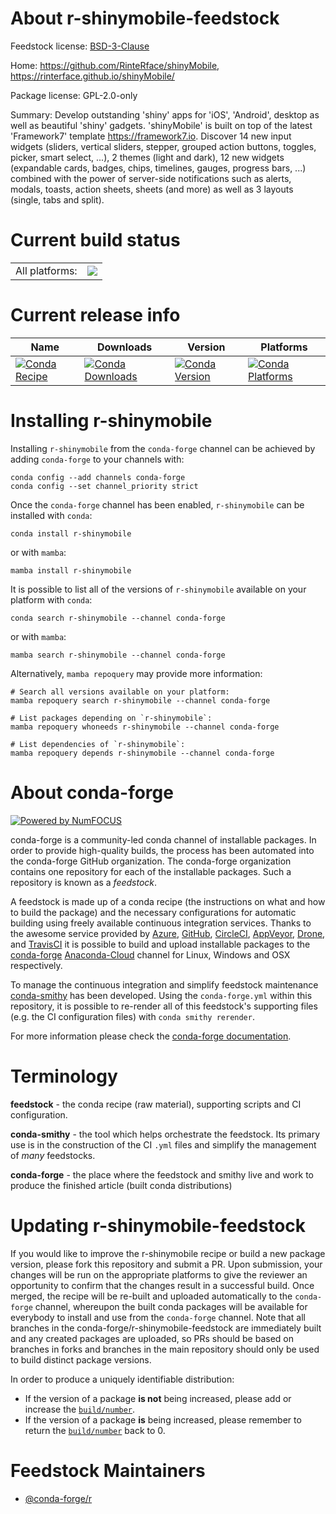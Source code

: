 About r-shinymobile-feedstock
=============================

Feedstock license: [BSD-3-Clause](https://github.com/conda-forge/r-shinymobile-feedstock/blob/main/LICENSE.txt)

Home: https://github.com/RinteRface/shinyMobile, https://rinterface.github.io/shinyMobile/

Package license: GPL-2.0-only

Summary: Develop outstanding 'shiny' apps for 'iOS', 'Android', desktop as well as beautiful 'shiny' gadgets. 'shinyMobile' is built on top of the latest 'Framework7' template <https://framework7.io>. Discover 14 new input widgets (sliders, vertical sliders, stepper, grouped action buttons, toggles, picker, smart select, ...), 2 themes (light and dark), 12 new widgets (expandable cards, badges, chips, timelines, gauges, progress bars, ...) combined with the power of server-side notifications such as alerts, modals, toasts, action sheets, sheets (and more) as well as 3 layouts (single, tabs and split).

Current build status
====================


<table><tr><td>All platforms:</td>
    <td>
      <a href="https://dev.azure.com/conda-forge/feedstock-builds/_build/latest?definitionId=17970&branchName=main">
        <img src="https://dev.azure.com/conda-forge/feedstock-builds/_apis/build/status/r-shinymobile-feedstock?branchName=main">
      </a>
    </td>
  </tr>
</table>

Current release info
====================

| Name | Downloads | Version | Platforms |
| --- | --- | --- | --- |
| [![Conda Recipe](https://img.shields.io/badge/recipe-r--shinymobile-green.svg)](https://anaconda.org/conda-forge/r-shinymobile) | [![Conda Downloads](https://img.shields.io/conda/dn/conda-forge/r-shinymobile.svg)](https://anaconda.org/conda-forge/r-shinymobile) | [![Conda Version](https://img.shields.io/conda/vn/conda-forge/r-shinymobile.svg)](https://anaconda.org/conda-forge/r-shinymobile) | [![Conda Platforms](https://img.shields.io/conda/pn/conda-forge/r-shinymobile.svg)](https://anaconda.org/conda-forge/r-shinymobile) |

Installing r-shinymobile
========================

Installing `r-shinymobile` from the `conda-forge` channel can be achieved by adding `conda-forge` to your channels with:

```
conda config --add channels conda-forge
conda config --set channel_priority strict
```

Once the `conda-forge` channel has been enabled, `r-shinymobile` can be installed with `conda`:

```
conda install r-shinymobile
```

or with `mamba`:

```
mamba install r-shinymobile
```

It is possible to list all of the versions of `r-shinymobile` available on your platform with `conda`:

```
conda search r-shinymobile --channel conda-forge
```

or with `mamba`:

```
mamba search r-shinymobile --channel conda-forge
```

Alternatively, `mamba repoquery` may provide more information:

```
# Search all versions available on your platform:
mamba repoquery search r-shinymobile --channel conda-forge

# List packages depending on `r-shinymobile`:
mamba repoquery whoneeds r-shinymobile --channel conda-forge

# List dependencies of `r-shinymobile`:
mamba repoquery depends r-shinymobile --channel conda-forge
```


About conda-forge
=================

[![Powered by
NumFOCUS](https://img.shields.io/badge/powered%20by-NumFOCUS-orange.svg?style=flat&colorA=E1523D&colorB=007D8A)](https://numfocus.org)

conda-forge is a community-led conda channel of installable packages.
In order to provide high-quality builds, the process has been automated into the
conda-forge GitHub organization. The conda-forge organization contains one repository
for each of the installable packages. Such a repository is known as a *feedstock*.

A feedstock is made up of a conda recipe (the instructions on what and how to build
the package) and the necessary configurations for automatic building using freely
available continuous integration services. Thanks to the awesome service provided by
[Azure](https://azure.microsoft.com/en-us/services/devops/), [GitHub](https://github.com/),
[CircleCI](https://circleci.com/), [AppVeyor](https://www.appveyor.com/),
[Drone](https://cloud.drone.io/welcome), and [TravisCI](https://travis-ci.com/)
it is possible to build and upload installable packages to the
[conda-forge](https://anaconda.org/conda-forge) [Anaconda-Cloud](https://anaconda.org/)
channel for Linux, Windows and OSX respectively.

To manage the continuous integration and simplify feedstock maintenance
[conda-smithy](https://github.com/conda-forge/conda-smithy) has been developed.
Using the ``conda-forge.yml`` within this repository, it is possible to re-render all of
this feedstock's supporting files (e.g. the CI configuration files) with ``conda smithy rerender``.

For more information please check the [conda-forge documentation](https://conda-forge.org/docs/).

Terminology
===========

**feedstock** - the conda recipe (raw material), supporting scripts and CI configuration.

**conda-smithy** - the tool which helps orchestrate the feedstock.
                   Its primary use is in the construction of the CI ``.yml`` files
                   and simplify the management of *many* feedstocks.

**conda-forge** - the place where the feedstock and smithy live and work to
                  produce the finished article (built conda distributions)


Updating r-shinymobile-feedstock
================================

If you would like to improve the r-shinymobile recipe or build a new
package version, please fork this repository and submit a PR. Upon submission,
your changes will be run on the appropriate platforms to give the reviewer an
opportunity to confirm that the changes result in a successful build. Once
merged, the recipe will be re-built and uploaded automatically to the
`conda-forge` channel, whereupon the built conda packages will be available for
everybody to install and use from the `conda-forge` channel.
Note that all branches in the conda-forge/r-shinymobile-feedstock are
immediately built and any created packages are uploaded, so PRs should be based
on branches in forks and branches in the main repository should only be used to
build distinct package versions.

In order to produce a uniquely identifiable distribution:
 * If the version of a package **is not** being increased, please add or increase
   the [``build/number``](https://docs.conda.io/projects/conda-build/en/latest/resources/define-metadata.html#build-number-and-string).
 * If the version of a package **is** being increased, please remember to return
   the [``build/number``](https://docs.conda.io/projects/conda-build/en/latest/resources/define-metadata.html#build-number-and-string)
   back to 0.

Feedstock Maintainers
=====================

* [@conda-forge/r](https://github.com/conda-forge/r/)

